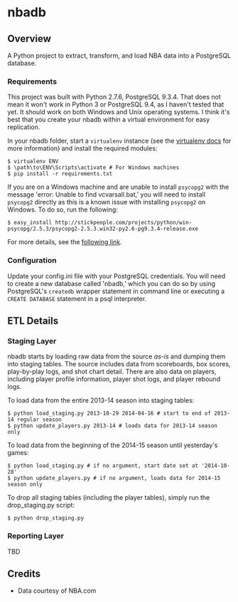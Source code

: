 # nbadb

## Overview
A Python project to extract, transform, and load NBA data into a PostgreSQL database.

### Requirements

This project was built with Python 2.7.6, PostgreSQL 9.3.4. That does not mean it won't work in Python 3 or PostgreSQL 9.4, as I haven't tested that yet. It should work on both Windows and Unix operating systems. I think it's best that you create your nbadb within a virtual environment for easy replication.

In your nbadb folder, start a ```virtualenv``` instance (see the [virtualenv docs](http://virtualenv.readthedocs.org/en/latest/virtualenv.html) for more information) and install the required modules:

```
$ virtualenv ENV
$ \path\to\ENV\Scripts\activate # For Windows machines
$ pip install -r requirements.txt
```

If you are on a Windows machine and are unable to install ```psycopg2``` with the message 'error: Unable to find vcvarsall.bat,' you will need to install ```psycopg2``` directly as this is a known issue with installing ```psycopg2``` on Windows. To do so, run the following:

```
$ easy_install http://stickpeople.com/projects/python/win-psycopg/2.5.3/psycopg2-2.5.3.win32-py2.6-pg9.3.4-release.exe
```

For more details, see the [following link](http://stackoverflow.com/questions/5382801/where-can-i-download-binary-eggs-with-psycopg2-for-windows/5383266#5383266).

### Configuration

Update your config.ini file with your PostgreSQL credentials. You will need to create a new database called 'nbadb,' which you can do so by using PostgreSQL's ```createdb``` wrapper statement in command line or executing a ```CREATE DATABASE``` statement in a psql interpreter.

## ETL Details

### Staging Layer

nbadb starts by loading raw data from the source *as-is* and dumping them into staging tables. The source includes data from scoreboards, box scores, play-by-play logs, and shot chart detail. There are also data on players, including player profile information, player shot logs, and player rebound logs.

To load data from the entire 2013-14 season into staging tables:
```
$ python load_staging.py 2013-10-29 2014-04-16 # start to end of 2013-14 regular season
$ python update_players.py 2013-14 # loads data for 2013-14 season only
```

To load data from the beginning of the 2014-15 season until yesterday's games:
```
$ python load_staging.py # if no argument, start date set at '2014-10-28'
$ python update_players.py # if no argument, loads data for 2014-15 season only
```

To drop all staging tables (including the player tables), simply run the drop_staging.py script:
```
$ python drop_staging.py
```

### Reporting Layer

TBD

## Credits
- Data courtesy of NBA.com